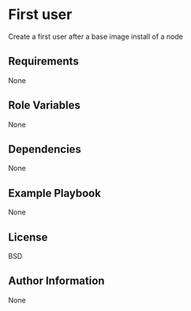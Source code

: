 # First user

Create a first user after a base image install of a node

## Requirements

None

## Role Variables

None

## Dependencies

None

## Example Playbook

None

## License

BSD

## Author Information

None
